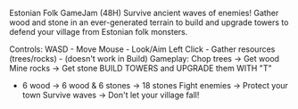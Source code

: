 Estonian Folk GameJam (48H)
Survive ancient waves of enemies! Gather wood and stone in an ever-generated terrain to build and upgrade towers to defend your village from Estonian folk monsters.

Controls:
WASD - Move
Mouse - Look/Aim
Left Click - Gather resources (trees/rocks) - (doesn't work in Build)
Gameplay:
Chop trees → Get wood
Mine rocks → Get stone
BUILD TOWERS and UPGRADE them WITH "T"
- 6 wood -> 6 wood & 6 stones -> 18 stones
Fight enemies → Protect your town
Survive waves → Don't let your village fall!
